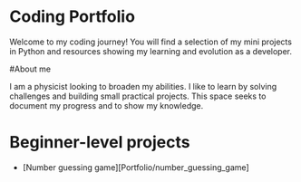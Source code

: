 # Coding Portfolio

Welcome to my coding journey!
You will find a selection of my mini projects in Python and resources showing my learning and evolution as a developer.

#About me

I am a physicist looking to broaden my abilities. I like to learn by solving challenges and building small practical projects. This space seeks to document my progress and to show my knowledge.

# Beginner-level projects 
- [Number guessing game][Portfolio/number_guessing_game]



